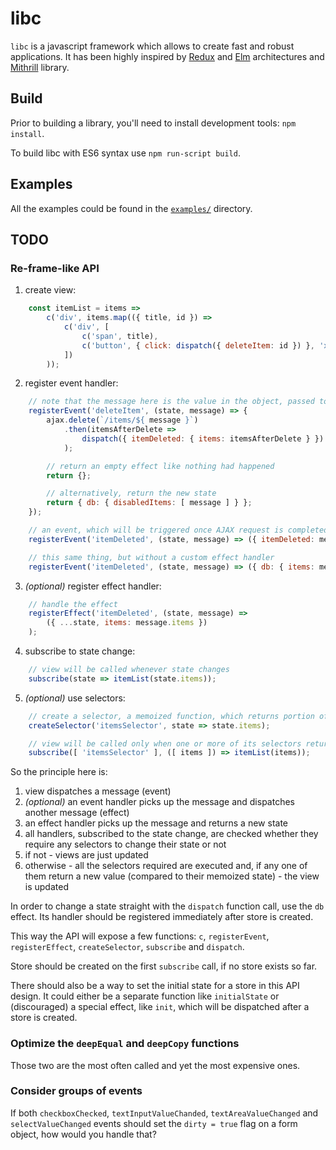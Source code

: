 # libc

`libc` is a javascript framework which allows to create fast and robust applications.
It has been highly inspired by [Redux](http://redux.js.org/) and [Elm](http://elm-lang.org)
architectures and [Mithrill](http://mithril.js.org) library.

## Build

Prior to building a library, you'll need to install development tools: `npm install`.

To build libc with ES6 syntax use `npm run-script build`.

## Examples

All the examples could be found in the [`examples/`](https://github.com/shybovycha/libc.js/tree/master/examples) directory.

## TODO

### Re-frame-like API

1. create view:

```js
    const itemList = items =>
        c('div', items.map(({ title, id }) =>
            c('div', [
                c('span', title),
                c('button', { click: dispatch({ deleteItem: id }) }, 'x')
            ])
        ));
```

2. register event handler:

```js
    // note that the message here is the value in the object, passed to `dispatch()`, corresponding to the `deleteItem` key
    registerEvent('deleteItem', (state, message) => {
        ajax.delete(`/items/${ message }`)
            .then(itemsAfterDelete =>
                dispatch({ itemDeleted: { items: itemsAfterDelete } })
            );

        // return an empty effect like nothing had happened
        return {};

        // alternatively, return the new state
        return { db: { disabledItems: [ message ] } };
    });

    // an event, which will be triggered once AJAX request is completed
    registerEvent('itemDeleted', (state, message) => ({ itemDeleted: message.items }));

    // this same thing, but without a custom effect handler
    registerEvent('itemDeleted', (state, message) => ({ db: { items: message.items } }));
```

3. _(optional)_ register effect handler:

```js
    // handle the effect
    registerEffect('itemDeleted', (state, message) =>
        ({ ...state, items: message.items })
    );
```

4. subscribe to state change:

```js
    // view will be called whenever state changes
    subscribe(state => itemList(state.items));
```

5. _(optional)_ use selectors:

```js
    // create a selector, a memoized function, which returns portion of a state only
    createSelector('itemsSelector', state => state.items);

    // view will be called only when one or more of its selectors returns a different value
    subscribe([ 'itemsSelector' ], ([ items ]) => itemList(items));
```

So the principle here is:

1. view dispatches a message (event)
2. _(optional)_ an event handler picks up the message and dispatches another message (effect)
3. an effect handler picks up the message and returns a new state
4. all handlers, subscribed to the state change, are checked whether they require any selectors to change their state or not
  1. if not - views are just updated
  2. otherwise - all the selectors required are executed and, if any one of them return a new value (compared to their memoized state) - the view is updated

In order to change a state straight with the `dispatch` function call, use the `db` effect. Its handler should be registered immediately after store is created.

This way the API will expose a few functions: `c`, `registerEvent`, `registerEffect`, `createSelector`, `subscribe` and `dispatch`.

Store should be created on the first `subscribe` call, if no store exists so far.

There should also be a way to set the initial state for a store in this API design. It could either be a separate function like `initialState` or (discouraged) a special effect, like `init`, which will be dispatched after a store is created.

### Optimize the `deepEqual` and `deepCopy` functions

Those two are the most often called and yet the most expensive ones.

### Consider groups of events

If both `checkboxChecked`, `textInputValueChanded`, `textAreaValueChanged` and `selectValueChanged` events should set the `dirty = true` flag on a form object, how would you handle that?
